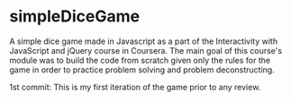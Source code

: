 # simpleDiceGame

A simple dice game made in Javascript as a part of the Interactivity with JavaScript and jQuery course in Coursera. 
The main goal of this course's module was to build the code from scratch given only the rules for the game in order to practice problem solving and problem deconstructing.

1st commit: This is my first iteration of the game prior to any review.
